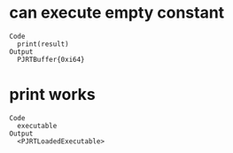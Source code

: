 # can execute empty constant

    Code
      print(result)
    Output
      PJRTBuffer{0xi64} 

# print works

    Code
      executable
    Output
      <PJRTLoadedExecutable>

